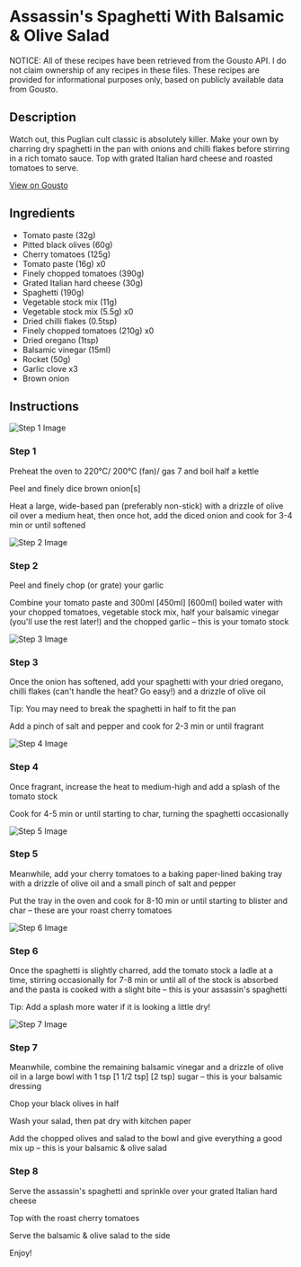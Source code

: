 # Assassin's Spaghetti With Balsamic & Olive Salad

NOTICE: All of these recipes have been retrieved from the Gousto API. I do not claim ownership of any recipes in these files. These recipes are provided for informational purposes only, based on publicly available data from Gousto.

## Description

Watch out, this Puglian cult classic is absolutely killer. Make your own by charring dry spaghetti in the pan with onions and chilli flakes before stirring in a rich tomato sauce. Top with grated Italian hard cheese and roasted tomatoes to serve.

[View on Gousto](https://www.gousto.co.uk/recipes/cookbook/assassins-spaghetti-with-rocket-olive-salad)

## Ingredients

- Tomato paste (32g)
- Pitted black olives (60g)
- Cherry tomatoes (125g)
- Tomato paste (16g) x0
- Finely chopped tomatoes (390g)
- Grated Italian hard cheese (30g)
- Spaghetti (190g)
- Vegetable stock mix (11g)
- Vegetable stock mix (5.5g) x0
- Dried chilli flakes (0.5tsp)
- Finely chopped tomatoes (210g) x0
- Dried oregano (1tsp)
- Balsamic vinegar (15ml)
- Rocket (50g)
- Garlic clove x3
- Brown onion

## Instructions

![Step 1 Image](https://production-media.gousto.co.uk/cms/recipe-step-image/step-1-1687517621393-x200.jpg)

### Step 1

Preheat the oven to 220°C/ 200°C (fan)/ gas 7 and boil half a kettle

Peel and finely dice brown onion[s]

Heat a large, wide-based pan (preferably non-stick) with a drizzle of olive oil over a medium heat, then once hot, add the diced onion and cook for 3-4 min or until softened

![Step 2 Image](https://production-media.gousto.co.uk/cms/recipe-step-image/step-2-1687517625321-x200.jpg)

### Step 2

Peel and finely chop (or grate) your garlic

Combine your tomato paste and 300ml<span class="text-purple"> [450ml]</span> <span class="text-danger">[600ml]</span> boiled water with your chopped tomatoes, vegetable stock mix, half your balsamic vinegar (you'll use the rest later!) and the chopped garlic – this is your tomato stock

![Step 3 Image](https://production-media.gousto.co.uk/cms/recipe-step-image/step-3-1687517629022-x200.jpg)

### Step 3

Once the onion has softened, add your spaghetti with your dried oregano, chilli flakes (can't handle the heat? Go easy!) and a drizzle of olive oil

Tip: You may need to break the spaghetti in half to fit the pan

Add a pinch of salt and pepper and cook for 2-3 min or until fragrant

![Step 4 Image](https://production-media.gousto.co.uk/cms/recipe-step-image/step-4-1687517633943-x200.jpg)

### Step 4

Once fragrant, increase the heat to medium-high and add a splash of the tomato stock

Cook for 4-5 min or until starting to char, turning the spaghetti occasionally

![Step 5 Image](https://production-media.gousto.co.uk/cms/recipe-step-image/step-5-1687517638072-x200.jpg)

### Step 5

Meanwhile, add your cherry tomatoes to a baking paper-lined baking tray with a drizzle of olive oil and a small pinch of salt and pepper

Put the tray in the oven and cook for 8-10 min or until starting to blister and char – these are your roast cherry tomatoes

![Step 6 Image](https://production-media.gousto.co.uk/cms/recipe-step-image/step-6-1687517643193-x200.jpg)

### Step 6

Once the spaghetti is slightly charred, add the tomato stock a ladle at a time, stirring occasionally for 7-8 min or until all of the stock is absorbed and the pasta is cooked with a slight bite – this is your assassin's spaghetti

Tip: Add a splash more water if it is looking a little dry!

![Step 7 Image](https://production-media.gousto.co.uk/cms/recipe-step-image/step-7-1687517648968-x200.jpg)

### Step 7

Meanwhile, combine the remaining balsamic vinegar and a drizzle of olive oil in a large bowl with 1 tsp [1 1/2 tsp] <span class="text-danger">[2 tsp]</span> sugar – this is your balsamic dressing

Chop your black olives in half

Wash your salad, then pat dry with kitchen paper

Add the chopped olives and salad to the bowl and give everything a good mix up – this is your balsamic & olive salad

### Step 8

Serve the assassin's spaghetti and sprinkle over your grated Italian hard cheese

Top with the roast cherry tomatoes

Serve the balsamic & olive salad to the side

Enjoy!

